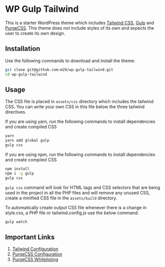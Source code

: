 # WP Gulp Tailwind
This is a starter WordPress theme which includes [Tailwind CSS](https://tailwindcss.com/), [Gulp](https://gulpjs.com/) and [PurgeCSS](https://purgecss.com/). This theme does not include styles of its own and expects the user to create its own design.

## Installation
Use the following commands to download and install the theme:

```bash
git clone git@github.com:m29/wp-gulp-tailwind.git
cd wp-gulp-tailwind
```

## Usage
The CSS file is placed in ```assets/css``` directory which includes the tailwind CSS. You can write your own CSS in this file below the three tailwind directives.

If you are using yarn, run the following commands to install dependencies and create compiled CSS
```bash
yarn
yarn add global gulp
gulp css
```

If you are using npm, run the following commands to install dependencies and create compiled CSS
```bash
npm install
npm i -g gulp
gulp css
```


```gulp css``` command will look for HTML tags and CSS selectors that are being used in the project in all the PHP files and will remove any unused CSS, create a minified CSS file in the ```assets/build``` directory.

To automatically create output CSS file whenever there is a change in style.css, a PHP file or tailwind.config.js use the below command:
```bash
gulp watch
```

## Important Links
1. [Tailwind Configuration](https://tailwindcss.com/docs/configuration/)
2. [PurgeCSS Configuration](https://purgecss.com/configuration.html)
3. [PurgeCSS Whitelisting](https://purgecss.com/whitelisting.htm)
